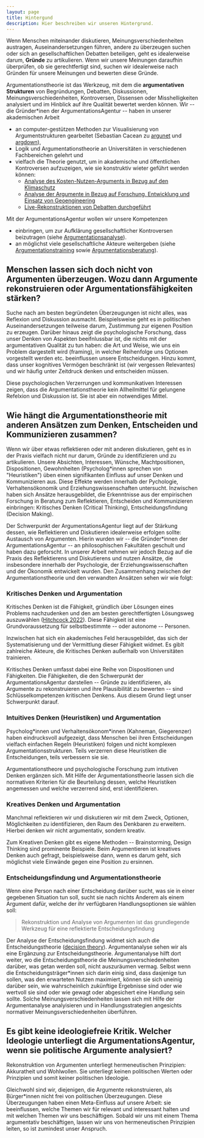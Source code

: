 ```yaml
---
layout: page
title: Hintergund
description: Hier beschreiben wir unseren Hintergrund.
---
```


Wenn Menschen miteinander diskutieren, Meinungsverschiedenheiten austragen, Auseinandersetzungen führen, andere zu überzeugen suchen oder sich an gesellschaftlichen Debatten beteiligen, geht es idealerweise darum, **Gründe** zu artikulieren. Wenn wir unsere Meinungen daraufhin überprüfen, ob sie gerechtfertigt sind, suchen wir idealerweise nach Gründen für unsere Meinungen und bewerten diese Gründe.

Argumentationstheorie ist das Werkzeug, mit dem die **argumentativen Strukturen** von Begründungen, Debatten, Diskussionen, Meinungsverschiedenheiten, Kontroversen, Dissensen oder Misshelligkeiten analysiert und im Hinblick auf ihre Qualität bewertet werden können. Wir -- die Gründer*inen der ArgumentationsAgentur -- haben in unserer akademischen Arbeit

<!--+ theoretische Beiträge zur Argumentationstheorie geleistet (Bastis Diss, weitere Beiträge (Konferenzbeiträge, Publikationen)?),-->
+ an computer-gestützen Methoden zur Visualisierung von Argumentstrukturen gearbeitet (Sebastian Cacean zu [argunet](http://www.argunet.org/) und [argdown](https://argdown.org/)),
+ Logik und Argumentationstheorie an Universitäten in verschiedenen Fachbereichen gelehrt und
+ vielfach die Theorie genutzt, um in akademische und öffentlichen Kontroversen aufzuzeigen, wie sie konstruktiv wieter geführt werden können:
  + [Analyse des Kosten-Nutzen-Arguments in Bezug auf den Klimaschutz](https://www.oekom.de/buch/gesellschaftliche-wohlfahrt-und-kimawandel-9783865816856) 
  + [Analyse der Argumente in Bezug auf Forschung, Entwicklung und Einsatz von Geoengineering](https://publikationen.bibliothek.kit.edu/1000028245) 
  + [Live-Rekonstruktionen von Debatten durchgeführt](http://www.argunet.org/2014/08/21/argument-maps-for-debate-moderation/)

Mit der ArgumentationsAgentur wollen wir unsere Kompetenzen

* einbringen, um zur Aufklärung gesellschaftlicher Kontroversen beizutragen (siehe <a href="{{'/dienstleistungen/argumentationsanalyse' | url }}">Argumentationsanalyse</a>).
* an möglichst viele gesellschaftliche Akteure weitergeben (siehe <a href="{{'/dienstleistungen/argumentationstraining/' | url }}">Argumentationstraining</a> sowie <a href="{{'/dienstleistungen/argumentationsberatung/' | url }}">Argumentationsberatung</a>).

## Menschen lassen sich doch nicht von Argumenten überzeugen. Wozu dann Argumente rekonstruieren oder Argumentationsfähigkeiten stärken?

Suche nach am besten begründeten Überzeugungen ist nicht alles, was Reflexion und Diskussion ausmacht. Beispielsweise geht es in politischen Auseinandersetzungen teilweise darum, Zustimmung zur eigenen Position zu erzeugen. Darüber hinaus zeigt die psychologische Forschung, dass unser Denken von Aspekten beeifnlussbar ist, die nichts mit der argumentativen Qualität zu tun haben: die Art und Weise, wie uns ein Problem dargestellt wird (framing), in welcher Reihenfolge uns Optionen vorgestellt werden etc. beeinflussen unsere Entscheidungen. Hinzu kommt, dass unser kognitives Vermögen beschränkt ist (wir vergessen Relevantes) und wir häufig unter Zeitdruck denken und entscheiden müssen.

Diese psychologischen Verzerrungen und kommunikativen Interessen zeigen, dass die Argumentationstheorie kein Allheilmittel für gelungene Refelxion und Diskussion ist. Sie ist aber ein notwendiges Mittel.

## Wie hängt die Argumentationstheorie mit anderen Ansätzen zum Denken, Entscheiden und Kommunizieren zusammen?

Wenn wir über etwas reflektieren oder mit anderen diskutieren, geht es in der Praxis vielfach nicht nur darum, Gründe zu identifizieren und zu artikulieren. Unsere Absichten, Interessen, Wünsche, Machtpositionen, Dispositionen, Gewohnheiten (Psycholog*innen sprechen von "Heuristiken") üben einen signifikanten Einfluss auf unser Denken und Kommunizieren aus. Diese Effekte werden innerhalb der Pychologie, Verhaltensökonomik und Erziehungswissenschaften untersucht. Inzwischen haben sich Ansätze herausgebildet, die Erkenntnisse aus der empirischen Forschung in Beratung zum Reflektieren, Entscheiden und Kommunizieren einbringen: Kritisches Denken (Critical Thinking), Entscheidungsfindung (Decision Making).

Der Schwerpunkt der ArgumentationsAgentur liegt auf der Stärkung dessen, wie Reflektieren und Diskutieren idealerweise erfolgen sollte: Austausch von Argumenten. Hierin wurden wir -- die Gründer*innen der ArgumentationsAgentur -- an philosophischen Fakultäten geschult und haben dazu geforscht. In unserer Arbeit nehmen wir jedoch Bezug auf die Praxis des Reflektierens und Diskutierens und nutzen Ansätze, die insbesondere innerhalb der Psychologie, der Erziehungswissenschaften und der Ökonomik entwickelt wurden. Den Zusammenhang zwischen der Argumentationstheorie und den verwandten Ansätzen sehen wir wie folgt:

### Kritisches Denken und Argumentation

Kritisches Denken ist die Fähigkeit, gründlich über Lösungen eines Problems nachzudenken und den am besten gerechtfertigten Lösungsweg auszuwählen ([Hitchcock 2022](https://plato.stanford.edu/entries/critical-thinking/)). Diese Fähigkeit ist eine Grundvoraussetzung für selbstbestimmte -- oder autonome -- Personen.

Inzwischen hat sich ein akademisches Feld herausgebildet, das sich der Systematisierung und der Vermittlung dieser Fähigkeit widmet. Es giblt zahlreiche Akteure, die Kritisches Denken außerhalb von Universitäten trainieren.

Kritisches Denken umfasst dabei eine Reihe von Dispositionen und Fähigkeiten. Die Fähigkeiten, die den Schwerpunkt der ArgumentationsAgentur darstellen -- Gründe zu identifizieren, als Argumente zu rekonstruieren und ihre Plausibilität zu bewerten -- sind Schlüsselkompetenzen kritischen Denkens. Aus diesem Grund liegt unser Schwerpunkt darauf.

### Intuitives Denken (Heuristiken) und Argumentation

Psycholog\*innen und Verhaltensökonom\*innen (Kahneman, Giegerenzer) haben eindrucksvoll aufgezeigt, dass Menschen bei ihren Entscheidungen vielfach einfachen Regeln (Heuristiken) folgen und nicht komplexen Argumentationsstrukturen. Teils verzerren diese Heuristiken die Entscheidungen, teils verbessern sie sie.

Argumentationstheore und psychologische Forschung zum intutiven Denken ergänzen sich. Mit Hilfe der Argumentationstheorie lassen sich die normativen Kriterien für die Beurteilung dessen, welche Heuristiken angemessen und welche verzerrend sind, erst identifizieren.

### Kreatives Denken und Argumentation

Manchmal reflektieren wir und diskutieren wir mit dem Zweck, Optionen, Möglichkeiten zu identifizieren, den Raum des Denkbaren zu erweitern. Hierbei denken wir nicht argumentativ, sondern kreativ.

Zum Kreativen Denken gibt es eigene Methoden -- Brainstorming, Design Thinking sind prominente Beispiele. Beim Argumentieren ist kreatives Denken auch gefragt, beispielsweise dann, wenn es darum geht, sich möglichst viele Einwände gegen eine Position zu ersinnen.

### Entscheidungsfindung und Argumentationstheorie

Wenn eine Person nach einer Entscheidung darüber sucht, was sie in einer gegebenen Situation tun soll, sucht sie nach nichts Anderem als einem Argument dafür, welche der ihr verfügbaren Handlungsoptionen sie wählen soll: 

> Rekonstruktion und Analyse von Argumenten ist das grundlegende Werkzeug für eine reflektierte Entscheidungsfindung

Der Analyse der Entscheidungsfindung widmet sich auch die Entscheidungstheorie ([decision theory](https://plato.stanford.edu/entries/decision-theory/)). Argumentanalyse sehen wir als eine Ergänzung zur Entscheidungstheorie. Argumentanalyse hilft dort weiter, wo die Entscheidungstheorie die Meinungsverschiedenheiten darüber, was getan werden soll, nicht auszuräumen vermag. Selbst wenn die Entscheidungsträger\*innen sich darin einig sind, dass dasjenige tun sollen, was den erwarteten Nutzen maximiert, können sie sich uneinig darüber sein, wie wahrscheinlich zukünftige Ergebnisse sind oder wie wertvoll sie sind oder wie gewagt oder abgesichert eine Handlung sein sollte. Solche Meinungsverschiedenheiten lassen sich mit Hilfe der Argumentanalyse analyisieren und in Handlungsstrategien angesichts normativer Meinungsverschiedenheiten überführen. 


## Es gibt keine ideologiefreie Kritik. Welcher Ideologie unterliegt die ArgumentationsAgentur, wenn sie politische Argumente analysiert?

Rekonstruktion von Argumenten unterliegt hermeneutischen Prinzipien: Akkuratheit und Wohlwollen. Sie unterliegt keinen politischen Werten oder Prinzipien und somit keiner politischen Ideologie.

Gleichwohl sind wir, diejenigen, die Argumente rekonstruieren, als Bürger*innen nicht frei von politischen Überzeugungen. Diese Überzeugungen haben einen Meta-Einfluss auf unsere Arbeit: sie beeinflussen, welche Themen wir für relevant und interessant halten und mit welchen Themen wir uns beschäftigen. Sobald wir uns mit einem Thema argumentativ beschäftigen, lassen wir uns von hermeneutischen Prinzipien leiten, so ist zumindest unser Anspruch.

<!--
# Textfetzen

Dass Auseinandersetzungen -- sei es zwischen einzelnen Menschen, sei es auf der gesellschaftlichen Ebene -- unproduktiv verlaufen, liegt vielfach daran, dass Gründe für Meinungsverschiedenheiten nicht transparent identifiziert oder kommuniziert sind. Ein verbreitetes Mittel, um Diskussionen ins Leere laufen zu lassen, liegt darin, vorzutäuschen, an einer Diskussion, d.h. der Praxis des Gründe-Austauschens, teilzunehmen, tatsächlich aber bloß auf dem eigenen Standpunkt zu beharren.

### Risiko- und Unsicherheitsforschung und Argumentationstheorie

### Es gibt doch keine einheitliche Argumentationstheorie. Welche Argumentationstheorie nutzt die ArgumentationsAgentur?

Innerhalb der akademischen Forschung gibt es unterschiedliche Auffassungen bezüglich dessen, was ein Argument ist, welche Rolle Argumente in Debatten einnehmen und welchen rhetorischen(pragmaischen) Zweck Argumente verfolgen.

## Brainstorming

- Psychology of Reasoning:

  - Mercier and Sperber, Enigma of Reasons (Buch nachrecherchieren)
- Defeasible Reasoning

- Verortung von:

  - Decision Theory

  - Rational Choice Theory

  - Risk Theory

- Stellungnahme zu Kommunikation: hilft Argumentationstheorie bei der Kommunikation?

  - Kommt darauf an, ob das, was Sie kommunizieren wollen, gut gerechtfertigt ist.

-->